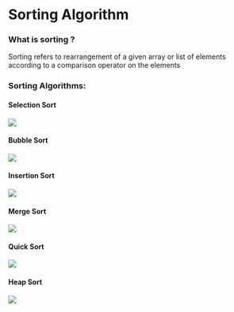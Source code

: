 # Sorting Algorithm 
### What is sorting ?
Sorting refers to rearrangement of a given array or list of elements according to a comparison operator on the elements

### Sorting Algorithms:
#### Selection Sort 
![](https://miro.medium.com/v2/resize:fit:1400/1*5WXRN62ddiM_Gcf4GDdCZg.gif)
####  Bubble Sort
![](https://content.codecademy.com/courses/sorting/BubbleSort.gif)
####  Insertion Sort
![](https://cdn.devdojo.com/images/september2021/insertion_sort_shirt.gif)
####  Merge Sort
![](https://willrosenbaum.com/assets/img/2022f-cosc-311/merge-sort.gif)
#### Quick Sort
![](https://sp-ao.shortpixel.ai/client/to_webp,q_lossless,ret_img,w_667,h_419/https://blog.shahadmahmud.com/wp-content/uploads/2020/04/qs3.gif)
#### Heap Sort
![](https://upload.wikimedia.org/wikipedia/commons/f/fe/Heap_sort_example.gif)
